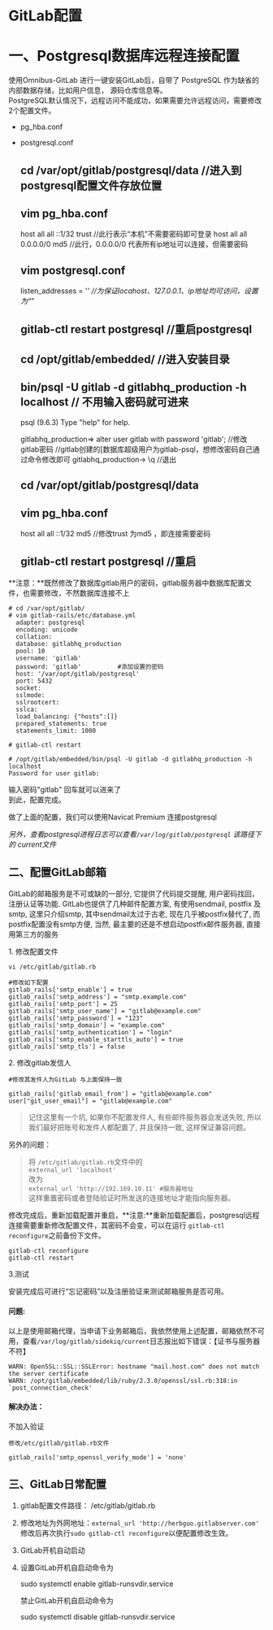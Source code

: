 GitLab配置
========

一、Postgresql数据库远程连接配置
=====================

使用Omnibus-GitLab 进行一键安装GitLab后，自带了 PostgreSQL 作为缺省的内部数据存储，比如用户信息， 源码仓库信息等。  
PostgreSQL默认情况下，远程访问不能成功，如果需要允许远程访问，需要修改2个配置文件。

*   pg\_hba.conf
*   postgresql.conf

    ## cd /var/opt/gitlab/postgresql/data    //进入到postgresql配置文件存放位置
    ## vim pg_hba.conf 
      host    all   all  ::1/32    trust   //此行表示“本机”不需要密码即可登录 
      host    all   all  0.0.0.0/0  md5 //此行，0.0.0.0/0 代表所有ip地址可以连接，但需要密码
    ## vim postgresql.conf 
      listen_addresses = '*'    //为保证locahost、127.0.0.1、ip地址均可访问，设置为“*”
    ## gitlab-ctl restart postgresql                    //重启postgresql
    ## cd /opt/gitlab/embedded/                      //进入安装目录
    ## bin/psql -U gitlab -d gitlabhq_production -h localhost   // 不用输入密码就可进来
      psql (9.6.3)
      Type "help" for help.
    
      gitlabhq_production=> alter user gitlab with password 'gitlab';  //修改gitlab密码
       //gitlab创建的[数据库超级用户为gitlab-psql，想修改密码自己通过命令修改即可
      gitlabhq_production-> \q               //退出
    ## cd /var/opt/gitlab/postgresql/data
    ## vim pg_hba.conf
       host    all         all    ::1/32    md5      //修改trust 为md5 ，即连接需要密码
    
    ## gitlab-ctl restart postgresql        //重启
    

**注意：**既然修改了数据库gitlab用户的密码，gitlab服务器中数据库配置文件，也需要修改，不然数据库连接不上

    # cd /var/opt/gitlab/
    # vim gitlab-rails/etc/database.yml 
      adapter: postgresql
      encoding: unicode
      collation:
      database: gitlabhq_production
      pool: 10
      username: 'gitlab'
      password: 'gitlab'          #添加设置的密码
      host: '/var/opt/gitlab/postgresql'
      port: 5432
      socket:
      sslmode:
      sslrootcert:
      sslca:
      load_balancing: {"hosts":[]}
      prepared_statements: true
      statements_limit: 1000
    
    # gitlab-ctl restart
    
    # /opt/gitlab/embedded/bin/psql -U gitlab -d gitlabhq_production -h localhost
    Password for user gitlab:     


输入密码"gitlab" 回车就可以进来了  
到此，配置完成。

做了上面的配置，我们可以使用Navicat Premium 连接postgresql

_另外，查看postgresql进程日志可以查看`/var/log/gitlab/postgresql` 该路径下的 current文件_

二、配置GitLab邮箱
------------

GitLab的邮箱服务是不可或缺的一部分, 它提供了代码提交提醒, 用户密码找回，注册认证等功能. GitLab也提供了几种邮件配置方案, 有使用sendmail, postfix 及 smtp, 这里只介绍smtp, 其中sendmail太过于古老, 现在几乎被postfix替代了, 而postfix配置没有smtp方便, 当然, 最主要的还是不想启动postfix邮件服务器, 直接用第三方的服务

1\. 修改配置文件

    vi /etc/gitlab/gitlab.rb
    
    #修改如下配置
    gitlab_rails['smtp_enable'] = true
    gitlab_rails['smtp_address'] = "smtp.example.com"
    gitlab_rails['smtp_port'] = 25
    gitlab_rails['smtp_user_name'] = "gitlab@example.com"
    gitlab_rails['smtp_password'] = "123"
    gitlab_rails['smtp_domain'] = "example.com"
    gitlab_rails['smtp_authentication'] = "login"
    gitlab_rails['smtp_enable_starttls_auto'] = true
    gitlab_rails['smtp_tls'] = false

2\. 修改gitlab发信人

    #修改其发件人为GitLab 与上面保持一致
    
    gitlab_rails['gitlab_email_from'] = "gitlab@example.com"
    user["git_user_email"] = "gitlab@example.com"


> 记住这里有一个坑, 如果你不配置发件人, 有些邮件服务器会发送失败, 所以我们最好把账号和发件人都配置了, 并且保持一致, 这样保证兼容问题。

另外的问题：

> 将 `/etc/gitlab/gitlab.rb`文件中的  
> `external_url 'localhost'`  
> 改为  
> `external_url 'http://192.169.10.11' #服务器地址`  
> 这样重置密码或者登陆验证时所发送的连接地址才能指向服务器。

修改完成后，重新加载配置并重启，**注意:**重新加载配置后，postgresql远程连接需要重新修改配置文件，其密码不会变，可以在运行 `gitlab-ctl reconfigure`之前备份下文件。

    gitlab-ctl reconfigure
    gitlab-ctl restart

3.测试

安装完成后可进行“忘记密码”以及注册验证来测试邮箱服务是否可用。

#### 问题:

以上是使用邮箱代理，当申请下业务邮箱后，我依然使用上述配置，邮箱依然不可用，查看`/var/log/gitlab/sidekiq/current`日志报出如下错误：【证书与服务器不符】

    WARN: OpenSSL::SSL::SSLError: hostname "mail.host.com" does not match the server certificate
    WARN: /opt/gitlab/embedded/lib/ruby/2.3.0/openssl/ssl.rb:318:in `post_connection_check'


#### 解决办法：

不加入验证

    修改/etc/gitlab/gitlab.rb文件
    
    gitlab_rails['smtp_openssl_verify_mode'] = 'none'


三、GitLab日常配置
------------

1. gitlab配置文件路径： /etc/gitlab/gitlab.rb

2.  修改地址为外网地址：`external_url 'http://herbguo.gitlabserver.com'`  
    修改后再次执行`sudo gitlab-ctl reconfigure`以便配置修改生效。
    
3. GitLab开机自动启动

4. 设置GitLab开机自启动命令为

   sudo systemctl enable gitlab-runsvdir.service

   禁止GitLab开机自启动命令为

   sudo systemctl disable gitlab-runsvdir.service
